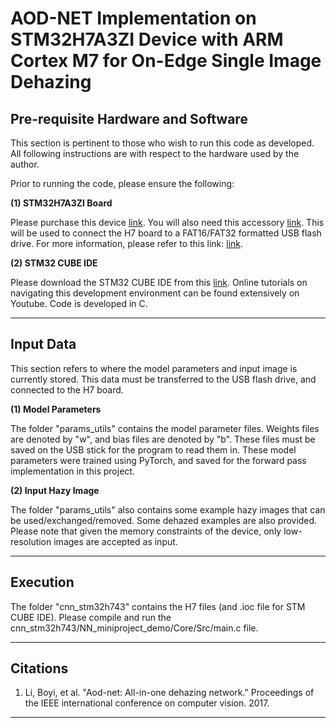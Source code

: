 # AOD-NET Implementation on STM32H7A3ZI Device with ARM Cortex M7 for On-Edge Single Image Dehazing

## Pre-requisite Hardware and Software

This section is pertinent to those who wish to run this code as developed. All following instructions are with respect to the hardware used by the author.

Prior to running the code, please ensure the following:

**(1) STM32H7A3ZI Board**

Please purchase this device [link](https://www.digikey.com/en/products/detail/stmicroelectronics/NUCLEO-H7A3ZI-Q/11482046?utm_adgroup=Development%20Boards&utm_source=google&utm_medium=cpc&utm_campaign=Shopping_Supplier_STMicroelectronics&utm_term=&utm_content=Development%20Boards&gclid=Cj0KCQiA-JacBhC0ARIsAIxybyP9ds1XaQUW7-VtyM6IGYFvDMUw74OGF8q3dF9nxzdbEpTB_WSNzFgaAhsYEALw_wcB). You will also need this accessory [link](https://www.digikey.com/en/products/detail/qualtek/3021068-005M/7795318?utm_adgroup=General&utm_source=google&utm_medium=cpc&utm_campaign=PMax:%20Smart%20Shopping_Product_Zombie%20SKUS&utm_term=&utm_content=General&gclid=Cj0KCQiA-JacBhC0ARIsAIxybyNuusVeKMVQtjKPbJSuCVmrpD4DRD3faZ6MqFYGgzXAtC_C6mL-hnMaAgLfEALw_wcB). This will be used to connect the H7 board to a FAT16/FAT32 formatted USB flash drive. For more information, please refer to this link: [link](https://ccm.net/computing/hardware/847-how-to-format-a-usb-flash-drive/).

**(2) STM32 CUBE IDE**

Please download the STM32 CUBE IDE from this [link](https://www.st.com/en/development-tools/stm32cubeide.html). Online tutorials on navigating this development environment can be found extensively on Youtube. Code is developed in C.

<hr /> 

## Input Data

This section refers to where the model parameters and input image is currently stored. This data must be transferred to the USB flash drive, and connected to the H7 board.

**(1) Model Parameters**

The folder "params_utils" contains the model parameter files. Weights files are denoted by "w", and bias files are denoted by "b". These files must be saved on the USB stick for the program to read them in. These model parameters were trained using PyTorch, and saved for the forward pass implementation in this project.

**(2) Input Hazy Image**

The folder "params_utils" also contains some example hazy images that can be used/exchanged/removed. Some dehazed examples are also provided. Please note that given the memory constraints of the device, only low-resolution images are accepted as input.

<hr /> 

## Execution

The folder "cnn_stm32h743" contains the H7 files (and .ioc file for STM CUBE IDE). Please compile and run the cnn_stm32h743/NN_miniproject_demo/Core/Src/main.c file.

<hr/>

## Citations

1) Li, Boyi, et al. "Aod-net: All-in-one dehazing network." Proceedings of the IEEE international conference on computer vision. 2017.

<hr />
